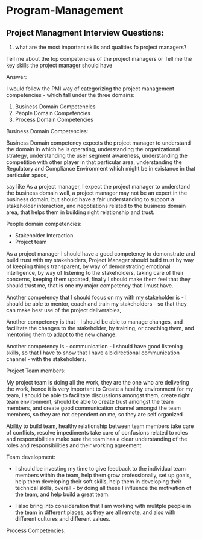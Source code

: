 # Program-Management

## Project Managment Interview Questions:

1) what are the most important skills and qualities fo project managers?

Tell me about the top competencies of the project managers or
Tell me the key skills the project manager should have


Answer:

I would follow the PMI way of categorizing the project management competencies - which fall under the three domains:

1) Business Domain Competencies
2) People Domain Competencies
3) Process Domain Competencies


Business Domain Competencies:

Business Domain competency expects the project manager to understand the domain in which he is operating, understanding the organizational strategy, understanding the user segment awareness, understanding the competition with other player in that particular area, understanding the Regulatory and Compliance Environment which might be in existance in that particular space, 

say like
As a project manager, I expect the project manager to understand the business domain well, a project manager may not be an expert in the business domain, but should have a fair understanding to support a stakeholder interaction, and negotiations related to the business domain area, that helps them in building right relationship and trust.


People domain competencies:

- Stakeholder Interaction
- Project team


As a project manager I should have a good competency to demonstrate and build trust with my stakeholders, Project Manager should build trust by way of keeping things transparent, by way of demonstrating emotional intelligence, by way of listening to the stakeholders, taking care of their concerns, keeping them updated, finally I should make them feel that they should trust me, that is one my major competency that I must have.


Another competency that I should focus on my with my stakeholder is - I should be able to mentor, coach and train my stakeholders - so that they can make best use of the project deliverables, 

Another competency is that - I should be able to manage changes, and facilitate the changes to the stakeholder, by training, or coaching them, and mentoring them to adapt to the new change.

Another competency is - communication - I should have good listening skills, so that I have to show that I have a bidirectional communication channel - with the stakeholders.


Project Team members:

My project team is doing all the work, they are the one who are delivering the work, hence it is very important to 
Create a healthy environment for my team, I should be able to facilitate discussions amongst them, create right team environment, should be able to create trust amongst the team members, and create good communication channel amongst the team members, so they are not dependent on me, so they are self organized 

Ability to build team,
healthy relationship between team members
take care of conflicts,
resolve impediments
take care of confusions related to roles and responsibilities
make sure the team has a clear understanding of the roles and responsibilities and their working agreement


Team development:
- I should be investing my time to give feedback to the individual team members within the team, help them grow professionally, set up goals, help them developing their soft skills, help them in developing their technical skills, overall - by doing all these I influence the motivation of the team, and help build a great team.

- I also bring into consideration that I am working with mulitple people in the team in different places, as they are all remote, and also with different cultures and different values.


Process Competencies:



  






